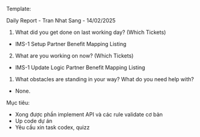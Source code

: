 

Template:

Daily Report - Tran Nhat Sang - 14/02/2025  
  
1. What did you get done on last working day? (Which Tickets)  
- IMS-1 Setup Partner Benefit Mapping Listing 
  
2. What are you working on now? (Which Tickets)   
- IMS-1 Update Logic Partner Benefit Mapping Listing  
  
1. What obstacles are standing in your way? What do you need help with?   
- None.


Mục tiêu:
+ Xong được phần implement API và các rule validate cơ bản
+ Up code dự án
+ Yêu cầu xin task codex, quizz